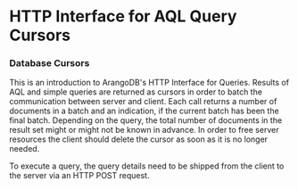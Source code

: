 <a name="http_interface_for_aql_query_cursors"></a>
# HTTP Interface for AQL Query Cursors

<a name="database_cursors"></a>
### Database Cursors

This is an introduction to ArangoDB's HTTP Interface for Queries. Results of AQL
and simple queries are returned as cursors in order to batch the communication
between server and client. Each call returns a number of documents in a batch
and an indication, if the current batch has been the final batch. Depending on
the query, the total number of documents in the result set might or might not be
known in advance. In order to free server resources the client should delete the
cursor as soon as it is no longer needed.

To execute a query, the query details need to be shipped from the client to
the server via an HTTP POST request.
